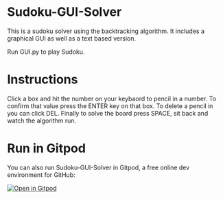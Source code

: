 # Sudoku-GUI-Solver
This is a sudoku solver using the backtracking algorithm. It includes a graphical GUI as well as a text based version.

Run GUI.py to play Sudoku.

# Instructions
Click a box and hit the number on your keybaord to pencil in a number. To confirm that value press the ENTER key on that box. To delete a pencil in you can click DEL. Finally to solve the board press SPACE, sit back and watch the algorithm run.

# Run in Gitpod

You can also run Sudoku-GUI-Solver in Gitpod, a free online dev environment for GitHub:

[![Open in Gitpod](https://gitpod.io/button/open-in-gitpod.svg)](https://github.com/SolvedbySteve/Sudoku-GUI-Solver)
